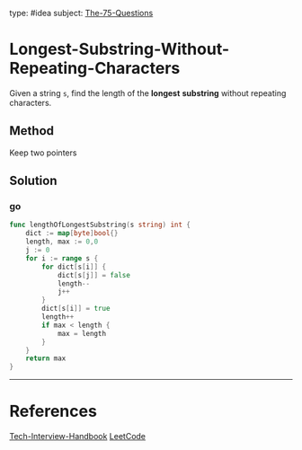 type: #idea
subject: [The-75-Questions](The-75-Questions.md)
<!-- Subject should be a hub note -->
# Longest-Substring-Without-Repeating-Characters

Given a string `s`, find the length of the **longest** **substring** without repeating characters.

## Method

Keep two pointers

## Solution

### go

```go
func lengthOfLongestSubstring(s string) int {
	dict := map[byte]bool{}
	length, max := 0,0
	j := 0
	for i := range s {
		for dict[s[i]] {
			dict[s[j]] = false
			length--
			j++
		}
		dict[s[i]] = true
		length++
		if max < length {
			max = length
		}
	}
	return max 
}
```

---
# References
<!-- What references back up this idea -->
[Tech-Interview-Handbook](Tech-Interview-Handbook.md)
[LeetCode](https://leetcode.com/problems/longest-substring-without-repeating-characters/)